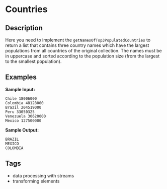# Countries

## Description
Here you need to implement the `getNamesOfTop3PopulatedCountries` to return a list that contains three country names which have the largest populations from all countries of the original collection. The names must be in uppercase and sorted according to the population size (from the largest to the smallest population).

## Examples
**Sample Input:**
```console
Chile 18006000
Colombia 48128000
Brazil 204519000
Peru 33050325
Venezuela 30620000
Mexico 127500000
```

**Sample Output:**
```console
BRAZIL
MEXICO
COLOMBIA
```

## Tags
- data processing with streams
- transforming elements